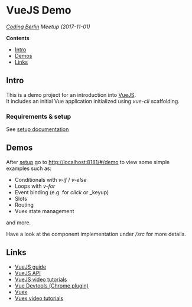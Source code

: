 # VueJS Demo

_[Coding Berlin](https://www.meetup.com/CODING-BERLIN) Meetup (2017-11-01)_

**Contents**

- [Intro](#intro)
- [Demos](#demos)
- [Links](#links)

## Intro

This is a demo project for an introduction into [VueJS](https://vuejs.org/).  
It includes an initial Vue application initialized using _vue-cli_ scaffolding.

### Requirements & setup

See [setup documentation](./setup.md)
  
## Demos

After [setup](./setup.md) go to [http://localhost:8181/#/demo](http://localhost:8181/#/demo) to view some simple examples such as:

- Conditionals with _v-if_ / _v-else_
- Loops with _v-for_
- Event binding (e.g. for _click_ or _keyup)
- Slots
- Routing
- Vuex state management

and more.

Have a look at the component implementation under _/src_ for more details.

## Links

- [VueJS guide](https://vuejs.org/v2/guide/)
- [VueJS API](https://vuejs.org/v2/api/)
- [VueJS video tutorials](https://laracasts.com/series/learn-vue-2-step-by-step)
- [Vue Devtools (Chrome plugin)](https://chrome.google.com/webstore/detail/vuejs-devtools/nhdogjmejiglipccpnnnanhbledajbpd)
- [Vuex](https://vuex.vuejs.org/en/)
- [Vuex video tutorials](https://www.youtube.com/playlist?list=PL55RiY5tL51pT0DNJraU93FhMzhXxtDAo) 

